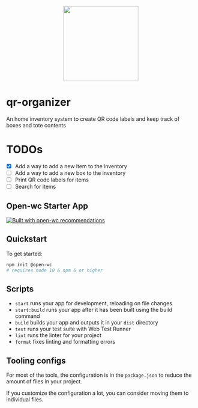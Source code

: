 <p align="center">
  <img width="200" src="https://open-wc.org/hero.png"></img>
</p>

# qr-organizer
An home inventory system to create QR code labels and keep track of boxes and tote contents

# TODOs
- [X] Add a way to add a new item to the inventory
- [ ] Add a way to add a new box to the inventory
- [ ] Print QR code labels for items
- [ ] Search for items

## Open-wc Starter App

[![Built with open-wc recommendations](https://img.shields.io/badge/built%20with-open--wc-blue.svg)](https://github.com/open-wc)

## Quickstart

To get started:

```bash
npm init @open-wc
# requires node 10 & npm 6 or higher
```

## Scripts

- `start` runs your app for development, reloading on file changes
- `start:build` runs your app after it has been built using the build command
- `build` builds your app and outputs it in your `dist` directory
- `test` runs your test suite with Web Test Runner
- `lint` runs the linter for your project
- `format` fixes linting and formatting errors

## Tooling configs

For most of the tools, the configuration is in the `package.json` to reduce the amount of files in your project.

If you customize the configuration a lot, you can consider moving them to individual files.
